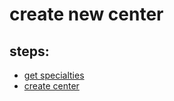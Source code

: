 # create new center

## steps:

- [get specialties](https://documenter.getpostman.com/view/12318086/2sA3Bt3pg1#65e15229-e541-44d0-b57d-4f0a765e0bfb)
- [create center](https://documenter.getpostman.com/view/12318086/2sA3Bt3pg1#3f3948f9-e680-4c8d-8f79-11e2d9bc5301)
